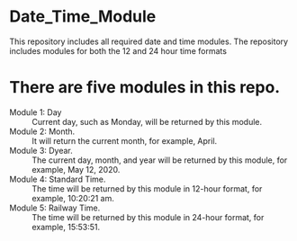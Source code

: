 # Date_Time_Module
This repository includes all required date and time modules. The repository includes modules for both the 12 and 24 hour time formats
<h1>There are five modules in this repo.</h1>
<dl>
<dt>Module 1: Day</dt>
<dd>Current day, such as Monday, will be returned by this module.</dd>
<dt>Module 2: Month.</dt>
<dd> It will return the current month, for example, April.</dd>
<dt>Module 3: Dyear.</dt>
<dd> The current day, month, and year will be returned by this module, for example, May 12, 2020.</dd>
<dt>Module 4: Standard Time.</dt>
<dd>The time will be returned by this module in 12-hour format, for example, 10:20:21 am.</dd>
<dt>Module 5: Railway Time.</dt>
<dd>The time will be returned by this module in 24-hour format, for example, 15:53:51.</dd>
</dl>
